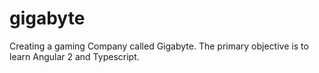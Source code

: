 # gigabyte
Creating a gaming Company called Gigabyte. The primary objective is to learn Angular 2 and Typescript.
